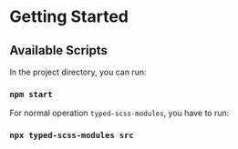 # Getting Started

## Available Scripts

In the project directory, you can run:

### `npm start`

For normal operation `typed-scss-modules`, you have to run:

### `npx typed-scss-modules src`

